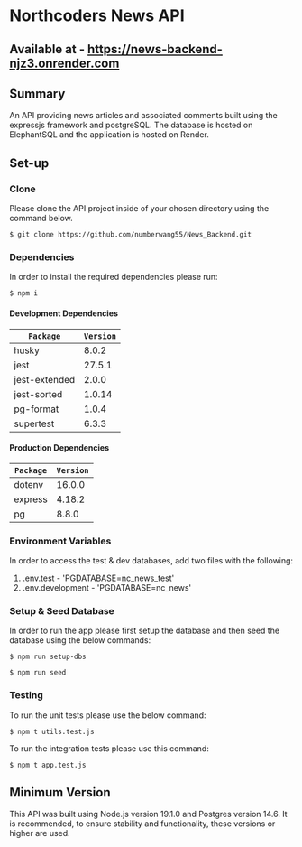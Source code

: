 # Northcoders News API

## Available at - https://news-backend-njz3.onrender.com

## Summary
An API providing news articles and associated comments built using the expressjs framework and postgreSQL. The database is hosted on ElephantSQL and the application is hosted on Render.

## Set-up

### Clone

Please clone the API project inside of your chosen directory using the command below.
```
$ git clone https://github.com/numberwang55/News_Backend.git
```

### Dependencies

In order to install the required dependencies please run:
```
$ npm i
```

#### Development Dependencies 

|`Package`     | `Version` |     
| -------------|-----------|     
| husky        |  8.0.2    |    
| jest         |  27.5.1   |    
| jest-extended|  2.0.0    |    
| jest-sorted  |  1.0.14   |
| pg-format    |  1.0.4    |
| supertest    |  6.3.3    |

#### Production Dependencies

| `Package`   | `Version` |
| ------------|---------- |
|  dotenv     |  16.0.0   |
|  express    |  4.18.2   |
|  pg         |  8.8.0    |

### Environment Variables

In order to access the test & dev databases, add two files with the following: 

1. .env.test - 'PGDATABASE=nc_news_test'
2. .env.development - 'PGDATABASE=nc_news'

### Setup & Seed Database

In order to run the app please first setup the database and then seed the database using the below commands:
```
$ npm run setup-dbs

$ npm run seed
```
### Testing

To run the unit tests please use the below command:

```
$ npm t utils.test.js
```

To run the integration tests please use this command:

```
$ npm t app.test.js
```

## Minimum Version

This API was built using Node.js version 19.1.0 and Postgres version 14.6. It is recommended, to ensure stability and functionality, these versions or higher are used. 